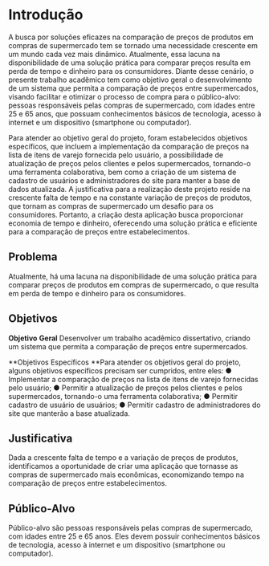 # Introdução

A busca por soluções eficazes na comparação de preços de produtos em compras de supermercado tem se tornado uma necessidade crescente em um mundo cada vez mais dinâmico. Atualmente, essa lacuna na disponibilidade de uma solução prática para comparar preços resulta em perda de tempo e dinheiro para os consumidores. Diante desse cenário, o presente trabalho acadêmico tem como objetivo geral o desenvolvimento de um sistema que permita a comparação de preços entre supermercados, visando facilitar e otimizar o processo de compra para o público-alvo: pessoas responsáveis pelas compras de supermercado, com idades entre 25 e 65 anos, que possuam conhecimentos básicos de tecnologia, acesso à internet e um dispositivo (smartphone ou computador).

Para atender ao objetivo geral do projeto, foram estabelecidos objetivos específicos, que incluem a implementação da comparação de preços na lista de itens de varejo fornecida pelo usuário, a possibilidade de atualização de preços pelos clientes e pelos supermercados, tornando-o uma ferramenta colaborativa, bem como a criação de um sistema de cadastro de usuários e administradores do site para manter a base de dados atualizada. A justificativa para a realização deste projeto reside na crescente falta de tempo e na constante variação de preços de produtos, que tornam as compras de supermercado um desafio para os consumidores. Portanto, a criação desta aplicação busca proporcionar economia de tempo e dinheiro, oferecendo uma solução prática e eficiente para a comparação de preços entre estabelecimentos.

## Problema

Atualmente, há uma lacuna na disponibilidade de uma solução prática para comparar preços de produtos em compras de supermercado, o que resulta em perda de tempo e dinheiro para os consumidores.

## Objetivos

**Objetivo** **Geral**
Desenvolver um trabalho acadêmico dissertativo, criando um sistema que permita a
comparação de preços entre supermercados.

**Objetivos Específicos
**Para atender os objetivos geral do projeto, alguns objetivos específicos precisam ser cumpridos, entre eles:
● Implementar a comparação de preços na lista de itens de varejo fornecidas pelo usuário;
● Permitir a atualização de preços pelos clientes e pelos supermercados, tornando-o uma ferramenta colaborativa;
● Permitir cadastro de usuário de usuários;
● Permitir cadastro de administradores do site que manterão a base atualizada.


## Justificativa

Dada a crescente falta de tempo e a variação de preços de produtos, identificamos a oportunidade de criar uma aplicação que tornasse as compras de supermercado mais
econômicas, economizando tempo na comparação de preços entre estabelecimentos.

## Público-Alvo

Público-alvo são pessoas responsáveis pelas compras de supermercado, com idades entre 25 e 65 anos. Eles devem possuir conhecimentos básicos de tecnologia, acesso à internet e um dispositivo (smartphone ou computador).
